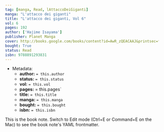 ```yaml
---
tag: [manga, Read, lAttaccoDeiGiganti]
manga: "L'attacco dei giganti"
title: "L'attacco dei giganti, Vol 6"
vol: 6
pages: 192
author: ['Hajime Isayama']
publisher: Planet Manga
cover: http://books.google.com/books/content?id=AwR_zQEACAAJ&printsec=frontcover&img=1&zoom=1&source=gbs_api
bought: True
status: Read
isbn: 9788891293831
---
```


- Metadata:
    - **author:** `= this.author`
    - **status:** `= this.status`
    - **vol:** `= this.vol`
    - **pages:** = this.pages`
    - **title:** `= this.title`
    - **manga:** `= this.manga`
    - **bought:** `= this.bought`
    - **isbn:** `= this.isbn`


This is the book note. Switch to Edit mode (Ctrl+E or Command+E on the Mac) to see the book note's YAML frontmatter.